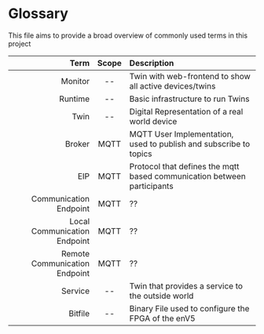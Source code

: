 # Glossary

This file aims to provide a broad overview of commonly used terms in this project

|                          Term | Scope | Description                                                             |
|------------------------------:|:-----:|:------------------------------------------------------------------------|
|                       Monitor |  --   | Twin with web-frontend to show all active devices/twins                 |
|                       Runtime |  --   | Basic infrastructure to run Twins                                       |
|                          Twin |  --   | Digital Representation of a real world device                           |
|                        Broker | MQTT  | MQTT User Implementation, used to publish and subscribe to topics       |
|                           EIP | MQTT  | Protocol that defines the mqtt based communication between participants |
|        Communication Endpoint | MQTT  | ??                                                                      |
|  Local Communication Endpoint | MQTT  | ??                                                                      |
| Remote Communication Endpoint | MQTT  | ??                                                                      |
|                       Service |  --   | Twin that provides a service to the outside world                       |
|                       Bitfile |  --   | Binary File used to configure the FPGA of the enV5                      | 
